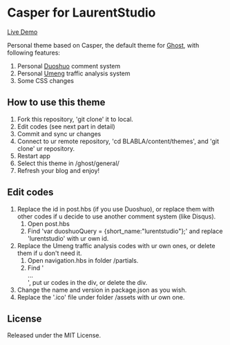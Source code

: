 # Casper for LaurentStudio

[Live Demo](http://blog.howardgz.com)

Personal theme based on Casper, the default theme for [Ghost](http://github.com/tryghost/ghost/), with following features:

1. Personal [Duoshuo](http://duoshuo.com) comment system
2. Personal [Umeng](http://www.umeng.com) traffic analysis system
3. Some CSS changes

## How to use this theme

1. Fork this repository, 'git clone' it to local.
2. Edit codes (see next part in detail)
3. Commit and sync ur changes
4. Connect to ur remote repository, 'cd BLABLA/content/themes', and 'git clone' ur repository.
5. Restart app
6. Select this theme in /ghost/general/
7. Refresh your blog and enjoy!

## Edit codes

1. Replace the id in post.hbs (if you use Duoshuo), or replace them with other codes if u decide to use another comment system (like Disqus).
    1. Open post.hbs
    2. Find 'var duoshuoQuery = {short_name:"lurentstudio"};' and replace 'lurentstudio' with ur own id.
2. Replace the Umeng traffic analysis codes with ur own ones, or delete them if u don't need it.
    1. Open navigation.hbs in folder /partials.
    2. Find '<div class="traffic">...</div>', put ur codes in the div, or delete the div.
3. Change the name and version in package.json as you wish.
4. Replace the '.ico' file under folder /assets with ur own one.

## License

Released under the MIT License.
